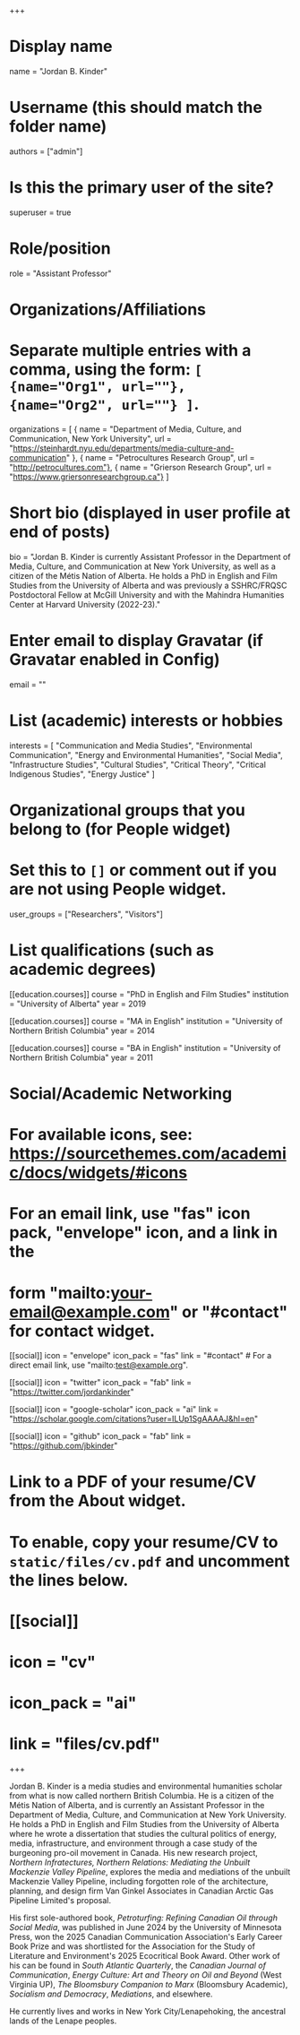 +++
# Display name
name = "Jordan B. Kinder"

# Username (this should match the folder name)
authors = ["admin"]

# Is this the primary user of the site?
superuser = true

# Role/position
role = "Assistant Professor"

# Organizations/Affiliations
#   Separate multiple entries with a comma, using the form: `[ {name="Org1", url=""}, {name="Org2", url=""} ]`.
organizations = [ { name = "Department of Media, Culture, and Communication, New York University", url = "https://steinhardt.nyu.edu/departments/media-culture-and-communication" }, { name = "Petrocultures Research Group", url = "http://petrocultures.com"}, { name = "Grierson Research Group", url = "https://www.griersonresearchgroup.ca"} ]

# Short bio (displayed in user profile at end of posts)
bio = "Jordan B. Kinder is currently Assistant Professor in the Department of Media, Culture, and Communication at New York University, as well as a citizen of the Métis Nation of Alberta. He holds a PhD in English and Film Studies from the University of Alberta and was previously a SSHRC/FRQSC Postdoctoral Fellow at McGill University and with the Mahindra Humanities Center at Harvard University (2022-23)."

# Enter email to display Gravatar (if Gravatar enabled in Config)
email = ""

# List (academic) interests or hobbies
interests = [
  "Communication and Media Studies",
  "Environmental Communication",
  "Energy and Environmental Humanities",
  "Social Media",
  "Infrastructure Studies",
  "Cultural Studies",
  "Critical Theory",
  "Critical Indigenous Studies",
  "Energy Justice"
]

# Organizational groups that you belong to (for People widget)
#   Set this to `[]` or comment out if you are not using People widget.
user_groups = ["Researchers", "Visitors"]

# List qualifications (such as academic degrees)
[[education.courses]]
  course = "PhD in English and Film Studies"
  institution = "University of Alberta"
  year = 2019

[[education.courses]]
  course = "MA in English"
  institution = "University of Northern British Columbia"
  year = 2014

[[education.courses]]
  course = "BA in English"
  institution = "University of Northern British Columbia"
  year = 2011

# Social/Academic Networking
# For available icons, see: https://sourcethemes.com/academic/docs/widgets/#icons
#   For an email link, use "fas" icon pack, "envelope" icon, and a link in the
#   form "mailto:your-email@example.com" or "#contact" for contact widget.

[[social]]
  icon = "envelope"
  icon_pack = "fas"
  link = "#contact"  # For a direct email link, use "mailto:test@example.org".

[[social]]
  icon = "twitter"
  icon_pack = "fab"
  link = "https://twitter.com/jordankinder"

[[social]]
  icon = "google-scholar"
  icon_pack = "ai"
  link = "https://scholar.google.com/citations?user=ILUp1SgAAAAJ&hl=en"

[[social]]
  icon = "github"
  icon_pack = "fab"
  link = "https://github.com/jbkinder"

# Link to a PDF of your resume/CV from the About widget.
# To enable, copy your resume/CV to `static/files/cv.pdf` and uncomment the lines below.
# [[social]]
#   icon = "cv"
#   icon_pack = "ai"
#   link = "files/cv.pdf"

+++

Jordan B. Kinder is a media studies and environmental humanities scholar from what is now called northern British Columbia. He is a citizen of the Métis Nation of Alberta, and is currently an Assistant Professor in the Department of Media, Culture, and Communication at New York University. He holds a PhD in English and Film Studies from the University of Alberta where he wrote a dissertation that studies the cultural politics of energy, media, infrastructure, and environment through a case study of the burgeoning pro-oil movement in Canada. His new research project, *Northern Infratectures, Northern Relations: Mediating the Unbuilt Mackenzie Valley Pipeline*, explores the media and mediations of the unbuilt Mackenzie Valley Pipeline, including forgotten role of the architecture, planning, and design firm Van Ginkel Associates in Canadian Arctic Gas Pipeline Limited's proposal.

His first sole-authored book, *Petroturfing: Refining Canadian Oil through Social Media*, was published in June 2024 by the University of Minnesota Press, won the 2025 Canadian Communication Association's Early Career Book Prize and was shortlisted for the Association for the Study of Literature and Environment's 2025 Ecocritical Book Award. Other work of his can be found in *South Atlantic Quarterly*, the *Canadian Journal of Communication*, *Energy Culture: Art and Theory on Oil and Beyond* (West Virginia UP), *The Bloomsbury Companion to Marx* (Bloomsbury Academic), *Socialism and Democracy*, *Mediations*, and elsewhere. 

He currently lives and works in New York City/Lenapehoking, the ancestral lands of the Lenape peoples.
